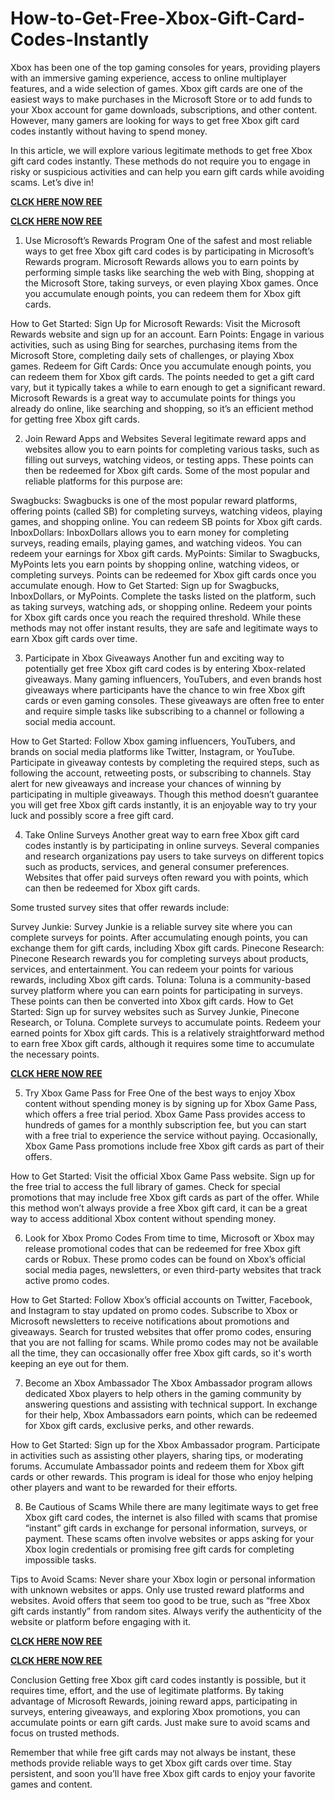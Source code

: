 # How-to-Get-Free-Xbox-Gift-Card-Codes-Instantly
Xbox has been one of the top gaming consoles for years, providing players with an immersive gaming experience, access to online multiplayer features, and a wide selection of games. Xbox gift cards are one of the easiest ways to make purchases in the Microsoft Store or to add funds to your Xbox account for game downloads, subscriptions, and other content. However, many gamers are looking for ways to get free Xbox gift card codes instantly without having to spend money.

In this article, we will explore various legitimate methods to get free Xbox gift card codes instantly. These methods do not require you to engage in risky or suspicious activities and can help you earn gift cards while avoiding scams. Let’s dive in!

**[CLCK HERE NOW REE](https://tinyurl.com/xboxgiftcard2025)**

**[CLCK HERE NOW REE](https://tinyurl.com/xboxgiftcard2025)**

1. Use Microsoft’s Rewards Program
One of the safest and most reliable ways to get free Xbox gift card codes is by participating in Microsoft’s Rewards program. Microsoft Rewards allows you to earn points by performing simple tasks like searching the web with Bing, shopping at the Microsoft Store, taking surveys, or even playing Xbox games. Once you accumulate enough points, you can redeem them for Xbox gift cards.

How to Get Started:
Sign Up for Microsoft Rewards: Visit the Microsoft Rewards website and sign up for an account.
Earn Points: Engage in various activities, such as using Bing for searches, purchasing items from the Microsoft Store, completing daily sets of challenges, or playing Xbox games.
Redeem for Gift Cards: Once you accumulate enough points, you can redeem them for Xbox gift cards. The points needed to get a gift card vary, but it typically takes a while to earn enough to get a significant reward.
Microsoft Rewards is a great way to accumulate points for things you already do online, like searching and shopping, so it’s an efficient method for getting free Xbox gift cards.

2. Join Reward Apps and Websites
Several legitimate reward apps and websites allow you to earn points for completing various tasks, such as filling out surveys, watching videos, or testing apps. These points can then be redeemed for Xbox gift cards. Some of the most popular and reliable platforms for this purpose are:

Swagbucks: Swagbucks is one of the most popular reward platforms, offering points (called SB) for completing surveys, watching videos, playing games, and shopping online. You can redeem SB points for Xbox gift cards.
InboxDollars: InboxDollars allows you to earn money for completing surveys, reading emails, playing games, and watching videos. You can redeem your earnings for Xbox gift cards.
MyPoints: Similar to Swagbucks, MyPoints lets you earn points by shopping online, watching videos, or completing surveys. Points can be redeemed for Xbox gift cards once you accumulate enough.
How to Get Started:
Sign up for Swagbucks, InboxDollars, or MyPoints.
Complete the tasks listed on the platform, such as taking surveys, watching ads, or shopping online.
Redeem your points for Xbox gift cards once you reach the required threshold.
While these methods may not offer instant results, they are safe and legitimate ways to earn Xbox gift cards over time.

3. Participate in Xbox Giveaways
Another fun and exciting way to potentially get free Xbox gift card codes is by entering Xbox-related giveaways. Many gaming influencers, YouTubers, and even brands host giveaways where participants have the chance to win free Xbox gift cards or even gaming consoles. These giveaways are often free to enter and require simple tasks like subscribing to a channel or following a social media account.

How to Get Started:
Follow Xbox gaming influencers, YouTubers, and brands on social media platforms like Twitter, Instagram, or YouTube.
Participate in giveaway contests by completing the required steps, such as following the account, retweeting posts, or subscribing to channels.
Stay alert for new giveaways and increase your chances of winning by participating in multiple giveaways.
Though this method doesn’t guarantee you will get free Xbox gift cards instantly, it is an enjoyable way to try your luck and possibly score a free gift card.

4. Take Online Surveys
Another great way to earn free Xbox gift card codes instantly is by participating in online surveys. Several companies and research organizations pay users to take surveys on different topics such as products, services, and general consumer preferences. Websites that offer paid surveys often reward you with points, which can then be redeemed for Xbox gift cards.

Some trusted survey sites that offer rewards include:

Survey Junkie: Survey Junkie is a reliable survey site where you can complete surveys for points. After accumulating enough points, you can exchange them for gift cards, including Xbox gift cards.
Pinecone Research: Pinecone Research rewards you for completing surveys about products, services, and entertainment. You can redeem your points for various rewards, including Xbox gift cards.
Toluna: Toluna is a community-based survey platform where you can earn points for participating in surveys. These points can then be converted into Xbox gift cards.
How to Get Started:
Sign up for survey websites such as Survey Junkie, Pinecone Research, or Toluna.
Complete surveys to accumulate points.
Redeem your earned points for Xbox gift cards.
This is a relatively straightforward method to earn free Xbox gift cards, although it requires some time to accumulate the necessary points.

**[CLCK HERE NOW REE](https://tinyurl.com/xboxgiftcard2025)**

5. Try Xbox Game Pass for Free
One of the best ways to enjoy Xbox content without spending money is by signing up for Xbox Game Pass, which offers a free trial period. Xbox Game Pass provides access to hundreds of games for a monthly subscription fee, but you can start with a free trial to experience the service without paying. Occasionally, Xbox Game Pass promotions include free Xbox gift cards as part of their offers.

How to Get Started:
Visit the official Xbox Game Pass website.
Sign up for the free trial to access the full library of games.
Check for special promotions that may include free Xbox gift cards as part of the offer.
While this method won’t always provide a free Xbox gift card, it can be a great way to access additional Xbox content without spending money.

6. Look for Xbox Promo Codes
From time to time, Microsoft or Xbox may release promotional codes that can be redeemed for free Xbox gift cards or Robux. These promo codes can be found on Xbox’s official social media pages, newsletters, or even third-party websites that track active promo codes.

How to Get Started:
Follow Xbox’s official accounts on Twitter, Facebook, and Instagram to stay updated on promo codes.
Subscribe to Xbox or Microsoft newsletters to receive notifications about promotions and giveaways.
Search for trusted websites that offer promo codes, ensuring that you are not falling for scams.
While promo codes may not be available all the time, they can occasionally offer free Xbox gift cards, so it's worth keeping an eye out for them.

7. Become an Xbox Ambassador
The Xbox Ambassador program allows dedicated Xbox players to help others in the gaming community by answering questions and assisting with technical support. In exchange for their help, Xbox Ambassadors earn points, which can be redeemed for Xbox gift cards, exclusive perks, and other rewards.

How to Get Started:
Sign up for the Xbox Ambassador program.
Participate in activities such as assisting other players, sharing tips, or moderating forums.
Accumulate Ambassador points and redeem them for Xbox gift cards or other rewards.
This program is ideal for those who enjoy helping other players and want to be rewarded for their efforts.

8. Be Cautious of Scams
While there are many legitimate ways to get free Xbox gift card codes, the internet is also filled with scams that promise “instant” gift cards in exchange for personal information, surveys, or payment. These scams often involve websites or apps asking for your Xbox login credentials or promising free gift cards for completing impossible tasks.

Tips to Avoid Scams:
Never share your Xbox login or personal information with unknown websites or apps.
Only use trusted reward platforms and websites.
Avoid offers that seem too good to be true, such as “free Xbox gift cards instantly” from random sites.
Always verify the authenticity of the website or platform before engaging with it.

**[CLCK HERE NOW REE](https://tinyurl.com/xboxgiftcard2025)**

**[CLCK HERE NOW REE](https://tinyurl.com/xboxgiftcard2025)**

Conclusion
Getting free Xbox gift card codes instantly is possible, but it requires time, effort, and the use of legitimate platforms. By taking advantage of Microsoft Rewards, joining reward apps, participating in surveys, entering giveaways, and exploring Xbox promotions, you can accumulate points or earn gift cards. Just make sure to avoid scams and focus on trusted methods.

Remember that while free gift cards may not always be instant, these methods provide reliable ways to get Xbox gift cards over time. Stay persistent, and soon you’ll have free Xbox gift cards to enjoy your favorite games and content.
